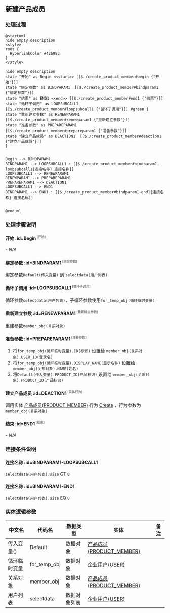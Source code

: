 ## 新建产品成员 <!-- {docsify-ignore-all} -->

   

### 处理过程

```plantuml
@startuml
hide empty description
<style>
root {
  HyperlinkColor #42b983
}
</style>

hide empty description
state "开始" as Begin <<start>> [[$./create_product_member#begin {"开始"}]]
state "绑定参数" as BINDPARAM1  [[$./create_product_member#bindparam1 {"绑定参数"}]]
state "结束" as END1 <<end>> [[$./create_product_member#end1 {"结束"}]]
state "循环子调用" as LOOPSUBCALL1  [[$./create_product_member#loopsubcall1 {"循环子调用"}]] #green {
state "重新建立参数" as RENEWPARAM1  [[$./create_product_member#renewparam1 {"重新建立参数"}]]
state "准备参数" as PREPAREPARAM1  [[$./create_product_member#prepareparam1 {"准备参数"}]]
state "建立产品成员" as DEACTION1  [[$./create_product_member#deaction1 {"建立产品成员"}]]
}


Begin --> BINDPARAM1
BINDPARAM1 --> LOOPSUBCALL1 : [[$./create_product_member#bindparam1-loopsubcall1{连接名称} 连接名称]]
LOOPSUBCALL1 --> RENEWPARAM1
RENEWPARAM1 --> PREPAREPARAM1
PREPAREPARAM1 --> DEACTION1
LOOPSUBCALL1 --> END1
BINDPARAM1 --> END1 : [[$./create_product_member#bindparam1-end1{连接名称} 连接名称]]


@enduml
```


### 处理步骤说明

#### 开始 :id=Begin<sup class="footnote-symbol"> <font color=gray size=1>[开始]</font></sup>



*- N/A*
#### 绑定参数 :id=BINDPARAM1<sup class="footnote-symbol"> <font color=gray size=1>[绑定参数]</font></sup>



绑定参数`Default(传入变量)` 到 `selectdata(用户列表)`
#### 循环子调用 :id=LOOPSUBCALL1<sup class="footnote-symbol"> <font color=gray size=1>[循环子调用]</font></sup>



循环参数`selectdata(用户列表)`，子循环参数使用`for_temp_obj(循环临时变量)`
#### 重新建立参数 :id=RENEWPARAM1<sup class="footnote-symbol"> <font color=gray size=1>[重新建立参数]</font></sup>



重建参数```member_obj(关系对象)```
#### 准备参数 :id=PREPAREPARAM1<sup class="footnote-symbol"> <font color=gray size=1>[准备参数]</font></sup>



1. 将`for_temp_obj(循环临时变量).ID(标识)` 设置给  `member_obj(关系对象).USER_ID(登录名)`
2. 将`for_temp_obj(循环临时变量).DISPLAY_NAME(显示名称)` 设置给  `member_obj(关系对象).NAME(姓名)`
3. 将`Default(传入变量).PRODUCT_ID(产品标识)` 设置给  `member_obj(关系对象).PRODUCT_ID(产品标识)`

#### 建立产品成员 :id=DEACTION1<sup class="footnote-symbol"> <font color=gray size=1>[实体行为]</font></sup>



调用实体 [产品成员(PRODUCT_MEMBER)](module/ProdMgmt/Product_member.md) 行为 [Create](module/ProdMgmt/Product_member#行为) ，行为参数为`member_obj(关系对象)`

#### 结束 :id=END1<sup class="footnote-symbol"> <font color=gray size=1>[结束]</font></sup>



*- N/A*


### 连接条件说明
#### 连接名称 :id=BINDPARAM1-LOOPSUBCALL1

`selectdata(用户列表).size` GT `0`
#### 连接名称 :id=BINDPARAM1-END1

`selectdata(用户列表).size` EQ `0`


### 实体逻辑参数

|    中文名   |    代码名    |  数据类型    |  实体   |备注 |
| --------| --------| -------- | -------- | --------   |
|传入变量(<i class="fa fa-check"/></i>)|Default|数据对象|[产品成员(PRODUCT_MEMBER)](module/ProdMgmt/Product_member.md)||
|循环临时变量|for_temp_obj|数据对象|[企业用户(USER)](module/Base/User.md)||
|关系对象|member_obj|数据对象|[产品成员(PRODUCT_MEMBER)](module/ProdMgmt/Product_member.md)||
|用户列表|selectdata|数据对象列表|[企业用户(USER)](module/Base/User.md)||
